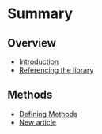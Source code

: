 # Summary

## Overview

* [Introduction](README.md)
* [Referencing the library](referencelib.md)

## Methods

* [Defining Methods](methods.md)
* [New article](new-article.md)

